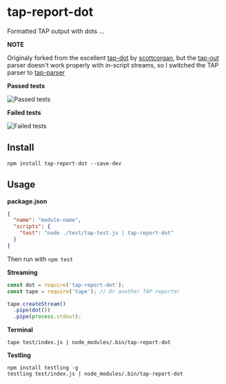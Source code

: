 # tap-report-dot

Formatted TAP output with dots ...

**NOTE**

Originaly forked from the excellent [tap-dot](https://github.com/scottcorgan/tap-dot) by [scottcorgan](https://github.com/scottcorgan),
but the [tap-out](https://github.com/scottcorgan/tap-out) parser doesn't work properly with in-script streams,
so I switched the TAP parser to [tap-parser](https://github.com/tapjs/tap-parser)

**Passed tests**

![Passed tests](https://i.cloudup.com/NUrIyLYHct.png)

**Failed tests**

![Failed tests](https://i.cloudup.com/70SmvILs9I.png)

## Install

```
npm install tap-report-dot --save-dev
```

## Usage

**package.json**

```json
{
  "name": "module-name",
  "scripts": {
    "test": "node ./test/tap-test.js | tap-report-dot"
  }
}
```

Then run with `npm test`

**Streaming**

```js
const dot = require('tap-report-dot');
const tape = require('tape'); // Or another TAP reporter

tape.createStream()
  .pipe(dot())
  .pipe(process.stdout);
```

**Terminal**

```
tape test/index.js | node_modules/.bin/tap-report-dot
```

**Testling**

```
npm install testling -g
testling test/index.js | node_modules/.bin/tap-report-dot
```
